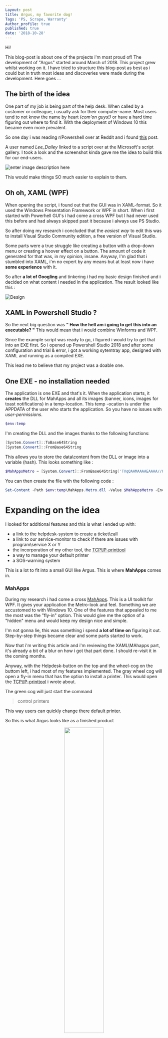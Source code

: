 ```yaml
---
Layout: post
title: Argus, my favorite dog!
Tags: 'PS, Scrape, Warranty'
Author_profile: true
published: true
date: '2018-10-28'
---
```

Hi!

This blog-post is about one of the projects i'm most proud of! The development of "Argus" started around March of 2018. This project grew whilst working on it. I have tried to structure this blog-post as best as i could but in truth most ideas and discoveries were made during the development. Here goes ...

## The birth of the idea
One part of my job is being part of the help desk. When called by a customer or colleague, i usually ask for their computer-name. Most users tend to not know the name by heart (*com'on guys!)* or have a hard time figuring out where to find it. With the deployment of Windows 10 this became even more prevalent.

So one day i was reading r/Powershell over at Reddit and i found  [this](https://www.reddit.com/r/PowerShell/comments/8ovw38/_/e06kepd/) post.

A user named *Lee_Dailey* linked to a script over at the Microsoft's script gallery. I took a look and the screenshot kinda gave me the idea to build this for our end-users. 

![enter image description here](https://i1.gallery.technet.s-msft.com/windows-powershell-system-792a1db9/image/file/181340/1/untitled.png)

This would make things SO much easier to explain to them. 

## Oh oh, XAML (WPF)
When opening the script, i found out that the GUI was in XAML-format. So it used the Windows Presentation Framework or WPF in short. When i first started with Powerhell GUI's i had come a cross WPF but I had never used this before and had always skipped past it because i always use PS Studio.

So after doing my research i concluded that the *easiest way* to edit this was to install Visual Studio Community edition, a free version of Visual Studio.

Some parts were a true struggle like creating a button with a drop-down menu or creating a hoover effect on a button. The amount of code it generated for that was, in my opinion, insane. Anyway,  I'm glad that i stumbled into XAML, i'm no expert by any means but at least now i have **some experience** with it.

So after **a lot of Googling** and tinkering i had my basic design finished and i decided on what content i needed in the application. The result looked like this :

![Design]({{site.baseurl}}/assets/images/argus/design.png)  

## XAML in Powershell Studio ?
So the next big question was **" How the hell am i going to get this into an executable? "** This would mean that i would combine Winforms and WPF.

Since the example script was ready to go, i figured i would try to get that into an EXE first. So i opened up Powershell Studio 2018 and after some configuration and trial & error, i got a working sytemtray app, designed with XAML and running as a compiled EXE.

This lead me to believe that my project was a doable one. 

## One EXE - no installation needed
The application is one EXE and that's it. When the application starts, it **creates** the DLL  for MahApps  and all its images (banner, icons, images for toast notifications)  in a temp-location. This temp -ocation is under the APPDATA of the user who starts the application. So you have no issues with *user-permissions*.

```powershell
$env:temp
```
I'm creating the DLL and the images thanks to the following functions:

```powershell
[System.Convert]::ToBase64String
[System.Convert]::FromBase64String
```

This allows you to store the data\content from the DLL or  image into a variable (hash).
This looks something like :

```powershell
$MahAppsMetro = [System.Convert]::FromBase64String('TVqQAAMAAAAEAAAA//8AALgAAAAAAAAAQA ..... ')
```
You can then create the file with the following code :

```powershell
Set-Content -Path $env:temp\MahApps.Metro.dll -Value $MahAppsMetro -Encoding Byte
```


# Expanding on the idea

I looked for additional features and this is what i ended up with:

- a link to the helpdesk-system to create a ticket\call
- a link to our service-monitor to check if there are issues with program\service X or Y
- the incorporation of my other tool, the [TCP\IP-printtool](https://cookiecrumbles.github.io/Deploying-TCPIP-printers-with-a-Powershell-GUI/)
- a way to manage your default printer
- a SOS-warning system

This is a lot to fit into a small GUI like Argus. This is where **MahApps** comes in.

### MahApps
During my research i had come a cross [MahApps](https://mahapps.com/). This is a UI toolkit for WPF. It gives your application the Metro-look and feel. Something we are accustomed to with Windows 10. One of the features that appealed to me the most was the "fly-in" option. This would give me the option of a "hidden" menu and would keep my design nice and simple.

I'm not gonna lie, this was something i spend **a lot of time on** figuring it out. Step-by-step things became clear and some parts started to work. 

Now that i'm writing this article and i'm reviewing the XAML\MAhapps  part, it's already a bit of a blur on how i got that part done. I should re-visit it in the coming months.

Anyway, with the Helpdesk-button on the top and the wheel-cog on the buttom left, i had most of my features implemented. The gray wheel cog will open a fly-in menu that has the option to install a printer. This would open the [TCP\IP-printtool](https://cookiecrumbles.github.io/Deploying-TCPIP-printers-with-a-Powershell-GUI/) i wrote about.

The green cog will just start the command 
> control printers

This way users can quickly change there default printer. 

So this is what Argus looks like as a finished product

<p float="left" align="middle">
  <img src="https://github.com/CookieCrumbles/cookiecrumbles.github.io/blob/master/assets/images/argus/GUI.png?raw=true" width="50%" /> 
  <img src="https://github.com/CookieCrumbles/cookiecrumbles.github.io/blob/master/assets/images/argus/GUI2.png?raw=true" width="50%" /> 
</p>


## SOS-warning system

### Background story
Some years ago we were unfortunate enough to have both the exchange-server as the telecommunication-server down at the same time. The problem here, aside the obvious, was that we couldn't reach and inform our users about the issues. 

Afterwards a college asks if we could figure out some sort of SOS\Emergency system if this were ever to happen again.

One request of the end-user was that the message or notification would not be to intrusive. This brought me back to the toast-notifications that would just pop-up for a few seconds to then disappear. 

In Active Directory, we have computer groups per department. So it wouldn't be too hard to figure out what computers we'd like to reach. As long as we had network, it is doable.

### Argus was born
#### Part I

I incorporated a function within within the system-tray application and named it Argus. This would become the name of the application.
Argus looks for a JSON-file on it's own hard-drive every 60 seconds. The location of this JSON-file is one where a default user has all permissions.

#### Part II
On our department we created a website that keeps track of tickets, the service-monitor, server-cooling, ... . We display all this on a TV. Picture it as a slide-show where this information 'rolls over the screen'. This is all driven by a laptop that acts like a "server".
On this laptop i made a tool that servers as the feeder for the Argus SOS notification.

It scrapes our service monitor every 60 seconds and compares it to the last result. If they don't match, a new message is send.
The feeder will query AD for all existing computers in our OU. It will then quickly ping all these computers and filter out the online ones.

Once it has a list of online computers, it will create a JSON-file on there C-drive. It is this location that the Argus-function monitors. If it finds a JSON-file, it will grab the content and will display it in the form of a toast-notification as shown here:

![Design]({{site.baseurl}}/assets/images/argus/toasts.png)  


One of the **requirements** is that the "feeder-application" has suffiecient rights both on AD and on the C$-shares of the clients.



